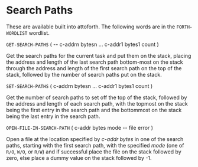 # Search Paths

These are available built into attoforth. The following words are in the `FORTH-WORDLIST` wordlist.

`GET-SEARCH-PATHS` ( -- c-addrn bytesn ... c-addr1 bytes1 count )

Get the search paths for the current task and put them on the stack, placing the address and length of the last search path bottom-most on the stack through the address and length of the first search path on the top of the stack, followed by the number of search paths put on the stack.

`SET-SEARCH-PATHS` ( c-addrn bytesn ... c-addr1 bytes1 count )

Get the number of search paths to set off the top of the stack, followed by the address and length of each search path, with the topmost on the stack being the first entry in the search path and the bottommost on the stack being the last entry in the search path.

`OPEN-FILE-IN-SEARCH-PATH` ( c-addr bytes mode -- file error )

Open a file at the location specified by *c-addr bytes* in one of the search paths, starting with the first search path, with the specified *mode* (one of `R/O`, `W/O`, or `R/W`) and if successful place the file on the stack followed by zero, else place a dummy value on the stack followed by -1.
